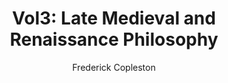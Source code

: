 ---
author: Frederick Copleston
title: 'Vol3: Late Medieval and Renaissance Philosophy'
layout: book
link: false
---